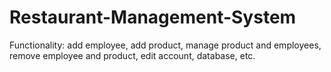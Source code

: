 # Restaurant-Management-System
Functionality: add employee, add product, manage product and employees, remove employee and product, edit account, database, etc.
